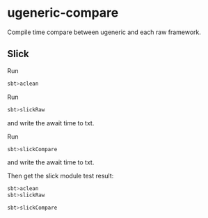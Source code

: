 ugeneric-compare
===============

Compile time compare between ugeneric and each raw framework.  

## Slick
Run
```scala
sbt>aclean
```
Run
```scala
sbt>slickRaw
```
and write the await time to txt.  

Run
```scala
sbt>slickCompare
```
and write the await time to txt.

Then get the slick module test result:
```scala
sbt>aclean
sbt>slickRaw

sbt>slickCompare
```
